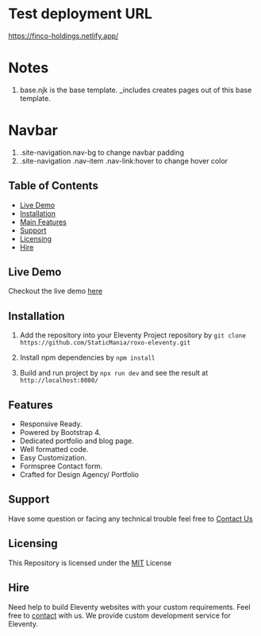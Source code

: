 # Test deployment URL
https://finco-holdings.netlify.app/
# Notes

1. base.njk is the base template. _includes creates pages out of this base template.

# Navbar
1. .site-navigation.nav-bg to change navbar padding
2. .site-navigation .nav-item .nav-link:hover to change hover color
## Table of Contents

-  [Live Demo](#)
-  [Installation](#)
-  [Main Features](#)
-  [Support](#)
-  [Licensing](#)
-  [Hire](#)

## Live Demo

Checkout the live demo [here](https://roxo-eleventy.staticmania.com/)

## Installation

1. Add the repository into your Eleventy Project repository by `git clone https://github.com/StaticMania/roxo-eleventy.git`

2. Install npm dependencies by `npm install`

3. Build and run project by `npx run dev` and see the result at `http://localhost:8080/`

## Features

-  Responsive Ready.
-  Powered by Bootstrap 4.
-  Dedicated portfolio and blog page.
-  Well formatted code.
-  Easy Customization.
-  Formspree Contact form.
-  Crafted for Design Agency/ Portfolio

## Support

Have some question or facing any technical trouble feel free to [Contact Us](https://staticmania.com/contact/)

## Licensing

This Repository is licensed under the [MIT](#) License

## Hire

Need help to build Eleventy websites with your custom requirements. Feel free to [contact](https://staticmania.com/contact/) with us. We provide custom development service for Eleventy.
